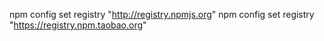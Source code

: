 npm config set registry "http://registry.npmjs.org"
npm config set registry  "https://registry.npm.taobao.org"

